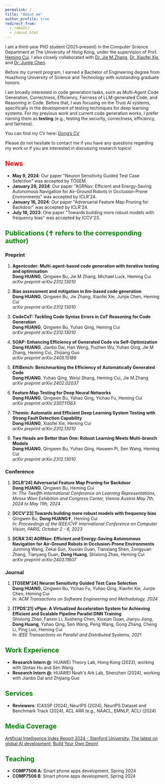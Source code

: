 ```yaml
---
permalink: /
title: "About me"
author_profile: true
redirect_from: 
  - /about/
  - /about.html
---
```



I am a third-year PhD student (2021–present) in the Computer Science Department at The University of Hong Kong, under the supervision of Prof. [Heming Cui](https://i.cs.hku.hk/~heming/). I also closely collaborated with [Dr. Jie M.Zhang](https://sites.google.com/view/jie-zhang), [Dr. Xiaofei Xie](https://xiaofeixie.bitbucket.io/), and [Dr. Junjie Chen](https://tjusail.github.io/people/chenjunjie/).

Before my current program, I earned a Bachelor of Engineering degree from Huazhong University of Science and Technology with outstanding graduate honors.

I am broadly interested in code generation tasks, such as Multi-Agent Code Generation, Correctness,  Efficiency, Fairness of LLM-generated Code, and Reasoning in Code. Before that, I was focusing on the Trust AI systems, specifically in the development of testing techniques for deep learning systems. For my previous work and current code generation works, I prefer naming them as **testing** (e.g., testing the security, correctness, efficiency, and fairness).

 <!-- During my PhD study, I have dedicated myself to constructing deep learning testing frameworks and evaluating the fairness and efficiency of existing code generation models. My work has been published in several conferences and journals, including the ICLR, ICCV, ICRA, TOSEM, and TPDS, where I have served as the first author or corresponding author on three papers. -->

You can find my CV here: [Dong’s CV](../Dong%20HUANG.pdf)

Please do not hesitate to contact me if you have any questions regarding my work or if you are interested in discussing research topics!

<h2 style="color: red;">News</h2>

<ul>
  <li><strong>May 9, 2024</strong>: Our paper "Neuron Sensitivity Guided Test Case Selection" was accepted by TOSEM.</li>
  <li><strong>January 29, 2024</strong>: Our paper "AGRNav: Efficient and Energy-Saving Autonomous Navigation for Air-Ground Robots in Occlusion-Prone Environments" was accepted by ICLR'24.</li>
  <li><strong>January 16, 2024</strong>: Our paper "Adversarial Feature Map Pruning for Backdoor" was accepted by ICLR'24.</li>
  <li><strong>July 18, 2023</strong>: One paper "Towards building more robust models with frequency bias" was accepted by ICCV'23.</li>
</ul>

<h2 style="color: green;">Publications (✝ refers to the corresponding author)</h2>

### Preprint

1. **Agentcoder: Multi-agent-based code generation with iterative testing and optimisation**  
   **Dong HUANG**, Qingwen Bu, Jie M Zhang, Michael Luck, Heming Cui  
   *arXiv preprint arXiv:2312.13010*  

2. **Bias assessment and mitigation in llm-based code generation**  
   **Dong HUANG**, Qingwen Bu, Jie Zhang, Xiaofei Xie, Junjie Chen, Heming Cui  
   *arXiv preprint arXiv:2312.13010*  

3. **CodeCoT: Tackling Code Syntax Errors in CoT Reasoning for Code Generation**  
   **Dong HUANG**, Qingwen Bu, Yuhao Qing, Heming Cui  
   *arXiv preprint arXiv:2312.13010*  

4. **SOAP: Enhancing Efficiency of Generated Code via Self-Optimization**  
   **Dong HUANG**, Jianbo Dai, Han Weng, Puzhen Wu, Yuhao Qing, Jie M Zhang, Heming Cui, Zhijiang Guo  
   *arXiv preprint arXiv:2405.15189*  

5. **EffiBench: Benchmarking the Efficiency of Automatically Generated Code**  
   **Dong HUANG**, Yuhao Qing, Weiyi Shang, Heming Cui, Jie M.Zhang  
   *arXiv preprint arXiv:2402.02037*  

6. **Feature Map Testing for Deep Neural Networks**  
   **Dong HUANG**, Qingwen Bu, Yahao Qing, Yichao Fu, Heming Cui  
   *arXiv preprint arXiv:2307.11563*  

7. **Themis: Automatic and Efficient Deep Learning System Testing with Strong Fault Detection Capability**  
   **Dong HUANG**, Xiaofei Xie, Heming Cui  
   *arXiv preprint arXiv:2312.13010*  

8. **Two Heads are Better than One: Robust Learning Meets Multi-branch Models**  
   **Dong HUANG**, Qingwen Bu, Yuhao Qing, Haowen Pi, Sen Wang, Heming Cui  
   *arXiv preprint arXiv:2312.13010*  

### Conference

1. **[ICLR'24] Adversarial Feature Map Pruning for Backdoor**  
   **Dong HUANG**, Qingwen Bu, Heming Cui  
   *In: The Twelfth International Conference on Learning Representations, Messe Wien Exhibition and Congress Center, Vienna Austria May 7th, 2024 to May 11th, 2024*  

2. **[ICCV'23] Towards building more robust models with frequency bias**  
   Qingwen Bu, **Dong HUANG✝**, Heming Cui  
   *In: Proceedings of the IEEE/CVF International Conference on Computer Vision, PARIS, October 2 - 6, 2023*  

3. **[ICRA'24] AGRNav: Efficient and Energy-Saving Autonomous Navigation for Air-Ground Robots in Occlusion-Prone Environments**
   Junming Wang, Zekai Sun, Xiuxian Guan, Tianxiang Shen, Zongyuan Zhang, Tianyang Duan, **Dong Huang**, Shixiong Zhao, Heming Cui  
   *arXiv preprint arXiv:2403.11607*


### Journal

1. **[TOSEM'24] Neuron Sensitivity Guided Test Case Selection**  
   **Dong HUANG**, Qingwen Bu, Yichao Fu, Yuhao Qing, Xiaofei Xie, Junjie Chen, Heming Cui  
   *In: ACM Transactions on Software Engineering and Methodology, 2024*  

2. **[TPDS'21] vPipe: A Virtualized Acceleration System for Achieving Efficient and Scalable Pipeline Parallel DNN Training**  
   Shixiong Zhao, Fanxin Li, Xusheng Chen, Xiuxian Guan, Jianyu Jiang, **Dong Huang**, Yuhao Qing, Sen Wang, Peng Wang, Gong Zhang, Cheng Li, Ping Luo, Heming Cui  
   *In: IEEE Transactions on Parallel and Distributed Systems, 2021*  


<h2 style="color: green;">Work Experience</h2>

<ul>

  <li><strong>Research Intern @</strong>: HUAWEI Theory Lab, Hong Kong (2022), working with Qintao Hu and Sen Wang</li>  
  <li><strong>Research Intern @</strong>: HUAWEI Noah's Ark Lab, Shenzhen (2024), working with Jianbo Dai and Zhijiang Guo</li>  

</ul>

<h2 style="color: green;">Services</h2>

<ul>

  <li><strong>Reviewers</strong>: ICASSP (2024), NeurIPS (2024), NeurIPS Dataset and Benchmark Track (2024), ACL ARR (e.g., NAACL, EMNLP, ACL) (2024)</li>

</ul>

<h2 style="color: green;">Media Coverage</h2>

[Artificial Intelligence Index Report 2024 - Stanford University](https://aiindex.stanford.edu/wp-content/uploads/2024/04/HAI_2024_AI-Index-Report.pdf), [The latest on global AI development](https://www.lexology.com/library/detail.aspx?g=b4944624-e43c-4bfc-9986-2be1af5e9595), [Build Your Own Devin!](https://medium.com/@rohanbalkondekar/build-your-own-devin-8d8794266315)

<h2 style="color: green;">Teaching</h2>

<ul>
  <li><strong>COMP7506 A</strong>: Smart phone apps development, Spring 2024</li>
  <li><strong>COMP7506 B</strong>: Smart phone apps development, Spring 2024</li>
</ul>